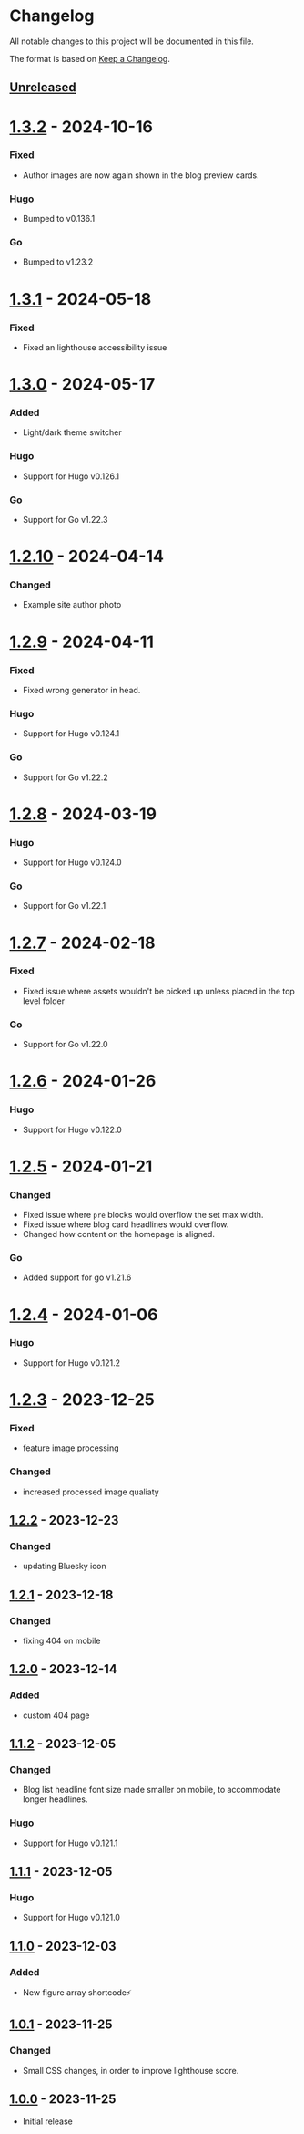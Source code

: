 # Changelog

All notable changes to this project will be documented in this file.

The format is based on [Keep a Changelog](https://keepachangelog.com/en/1.1.0/).

## [Unreleased]

# [1.3.2] - 2024-10-16

### Fixed
- Author images are now again shown in the blog preview cards.

### Hugo
- Bumped to v0.136.1

### Go
- Bumped to v1.23.2

# [1.3.1] - 2024-05-18

### Fixed
- Fixed an lighthouse accessibility issue

# [1.3.0] - 2024-05-17

### Added
- Light/dark theme switcher

### Hugo
- Support for Hugo v0.126.1

### Go
- Support for Go v1.22.3

# [1.2.10] - 2024-04-14

### Changed
- Example site author photo

# [1.2.9] - 2024-04-11

### Fixed
- Fixed wrong generator in head.

### Hugo
- Support for Hugo v0.124.1

### Go
- Support for Go v1.22.2

# [1.2.8] - 2024-03-19

### Hugo
- Support for Hugo v0.124.0

### Go
- Support for Go v1.22.1

# [1.2.7] - 2024-02-18

### Fixed
- Fixed issue where assets wouldn't be picked up unless placed in the top level folder

### Go
- Support for Go v1.22.0

# [1.2.6] - 2024-01-26

### Hugo
- Support for Hugo v0.122.0

# [1.2.5] - 2024-01-21

### Changed
- Fixed issue where `pre` blocks would overflow the set max width.
- Fixed issue where blog card headlines would overflow.
- Changed how content on the homepage is aligned.

### Go
- Added support for go v1.21.6

# [1.2.4] - 2024-01-06

### Hugo
- Support for Hugo v0.121.2

# [1.2.3] - 2023-12-25

### Fixed
- feature image processing

### Changed
- increased processed image qualiaty

## [1.2.2] - 2023-12-23

### Changed
- updating Bluesky icon

## [1.2.1] - 2023-12-18

### Changed
- fixing 404 on mobile

## [1.2.0] - 2023-12-14

### Added
- custom 404 page

## [1.1.2] - 2023-12-05

### Changed
- Blog list headline font size made smaller on mobile, to accommodate longer headlines.

### Hugo
- Support for Hugo v0.121.1

## [1.1.1] - 2023-12-05

### Hugo
- Support for Hugo v0.121.0

## [1.1.0] - 2023-12-03

### Added
- New figure array shortcode:zap:

## [1.0.1] - 2023-11-25

### Changed
- Small CSS changes, in order to improve lighthouse score.

## [1.0.0] - 2023-11-25
- Initial release

[unreleased]: https://github.com/chrede88/qubt/compare/v1.3.2...HEAD
[1.3.2]: https://github.com/chrede88/qubt/releases/compare/v1.3.1...v1.3.2
[1.3.1]: https://github.com/chrede88/qubt/releases/compare/v1.3.0...v1.3.1
[1.3.0]: https://github.com/chrede88/qubt/releases/compare/v1.2.10...v1.3.0
[1.2.10]: https://github.com/chrede88/qubt/releases/compare/v1.2.9...v1.2.10
[1.2.9]: https://github.com/chrede88/qubt/releases/compare/v1.2.8...v1.2.9
[1.2.8]: https://github.com/chrede88/qubt/releases/compare/v1.2.7...v1.2.8
[1.2.7]: https://github.com/chrede88/qubt/releases/compare/v1.2.6...v1.2.7
[1.2.6]: https://github.com/chrede88/qubt/releases/compare/v1.2.5...v1.2.6
[1.2.5]: https://github.com/chrede88/qubt/releases/compare/v1.2.4...v1.2.5
[1.2.4]: https://github.com/chrede88/qubt/releases/compare/v1.2.3...v1.2.4
[1.2.3]: https://github.com/chrede88/qubt/releases/compare/v1.2.2...v1.2.3
[1.2.2]: https://github.com/chrede88/qubt/releases/compare/v1.2.1...v1.2.2
[1.2.1]: https://github.com/chrede88/qubt/releases/compare/v1.2.0...v1.2.1
[1.2.0]: https://github.com/chrede88/qubt/releases/compare/v1.1.2...v1.2.0
[1.1.2]: https://github.com/chrede88/qubt/releases/compare/v1.1.1...v1.1.2
[1.1.1]: https://github.com/chrede88/qubt/releases/compare/v1.1.0...v1.1.1
[1.1.0]: https://github.com/chrede88/qubt/releases/compare/v1.0.1...v1.1.0
[1.0.1]: https://github.com/chrede88/qubt/releases/compare/v1.0.0...v1.0.1
[1.0.0]: https://github.com/chrede88/qubt/releases/tag/v1.0.0
